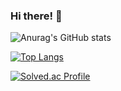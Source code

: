### Hi there! 👋

![Anurag's GitHub stats](https://github-readme-stats.vercel.app/api?username=flylofty&show_icons=true&theme=cobalt)

[![Top Langs](https://github-readme-stats.vercel.app/api/top-langs/?username=flylofty&layout=compact&theme=cobalt)](https://github.com/anuraghazra/github-readme-stats)

[![Solved.ac Profile](http://mazassumnida.wtf/api/v2/generate_badge?boj=lyn0227)](https://solved.ac/lyn0227/)

<!--
**flylofty/flylofty** is a ✨ _special_ ✨ repository because its `README.md` (this file) appears on your GitHub profile.

Here are some ideas to get you started:

- 🔭 I’m currently working on ...
- 🌱 I’m currently learning ...
- 👯 I’m looking to collaborate on ...
- 🤔 I’m looking for help with ...
- 💬 Ask me about ...
- 📫 How to reach me: ...
- 😄 Pronouns: ...
- ⚡ Fun fact: ...
-->
